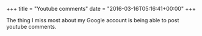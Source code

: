 +++
title = "Youtube comments"
date = "2016-03-16T05:16:41+00:00"
+++

The thing I miss most about my Google account is being able to post youtube comments.
			